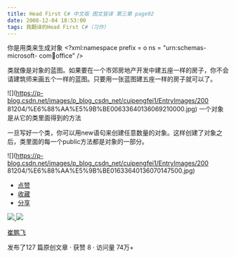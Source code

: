 ```yaml
---
title: Head First C# 中文版 图文皆译 第三章 page92
date: 2008-12-04 18:53:00
tags: 我翻译的Head First C#（习作）
---
```

你是用类来生成对象  <?xml:namespace prefix = o ns = "urn:schemas-microsoft-
com:office:office" />

类就像是对象的蓝图。如果要在一个市郊房地产开发中建五座一样的房子，你不会请建筑师来画五个一样的蓝图。只要用一张蓝图建五座一样的房子就可以了。

![](https://p-blog.csdn.net/images/p_blog_csdn_net/cuipengfei1/EntryImages/200
81204/%E6%88%AA%E5%9B%BE00633640136069210000.jpg) 一个对象是从它的类里面得到的方法

一旦写好一个类，你可以用new语句来创建任意数量的对象。这样创建了对象之后，类里面的每一个public方法都是对象的一部分。

![](https://p-blog.csdn.net/images/p_blog_csdn_net/cuipengfei1/EntryImages/200
81204/%E6%88%AA%E5%9B%BE01633640136070147500.jpg)

  * [ 点赞  ](javascript:;)
  * [ 收藏  ](javascript:;)
  * [ 分享 ](javascript:;)

[ ![](https://profile.csdnimg.cn/5/2/5/3_cuipengfei1)
![](https://g.csdnimg.cn/static/user-reg-year/1x/11.png)
](https://blog.csdn.net/cuipengfei1)

[ 崔鹏飞 ](https://blog.csdn.net/cuipengfei1)

发布了127 篇原创文章  ·  获赞 8  ·  访问量 74万+

